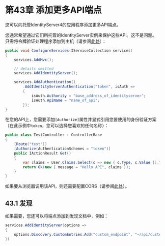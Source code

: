 # 第43章 添加更多API端点
您可以向托管IdentityServer4的应用程序添加更多API端点。

您通常希望通过它们所托管的IdentityServer实例来保护这些API。这不是问题。只需将令牌验证处理程序添加到主机（请参阅[此处](https://github.com/thinksjay/IdentityServer4/blob/master/%E7%AC%AC%E4%B8%89%E9%83%A8%E5%88%86%20%E4%B8%BB%E9%A2%98/%E7%AC%AC29%E7%AB%A0%20%E4%BF%9D%E6%8A%A4API.md)）：

``` C#
public void ConfigureServices(IServiceCollection services)
{
    services.AddMvc();

    // details omitted
    services.AddIdentityServer();

    services.AddAuthentication()
        .AddIdentityServerAuthentication("token", isAuth =>
        {
            isAuth.Authority = "base_address_of_identityserver";
            isAuth.ApiName = "name_of_api";
        });
}
```   

在您的API上，您需要添加`[Authorize]`属性并显式引用您要使用的身份验证方案（在此示例中`token`，您可以选择您喜欢的任何名称）：

``` C#
public class TestController : ControllerBase
{
    [Route("test")]
    [Authorize(AuthenticationSchemes = "token")]
    public IActionResult Get()
    {
        var claims = User.Claims.Select(c => new { c.Type, c.Value }).ToArray();
        return Ok(new { message = "Hello API", claims });
    }
}
```  

如果要从浏览器调用该API，则还需要配置CORS（请参阅[此处](https://github.com/thinksjay/IdentityServer4/blob/master/%E7%AC%AC%E4%B8%89%E9%83%A8%E5%88%86%20%E4%B8%BB%E9%A2%98/%E7%AC%AC41%E7%AB%A0%20CORS.md)）。

## 43.1 发现
如果需要，您还可以将端点添加到发现文档中，例如：

``` C#
services.AddIdentityServer(options =>
{
    options.Discovery.CustomEntries.Add("custom_endpoint", "~/api/custom");
})
```